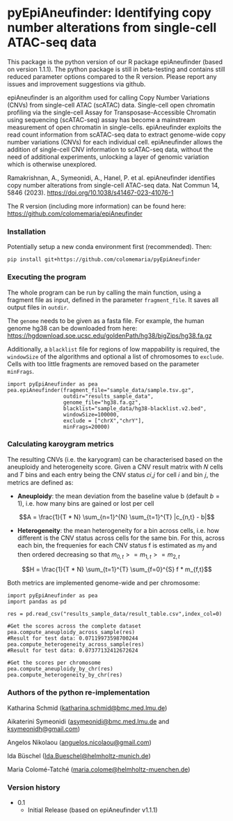 # pyEpiAneufinder: Identifying copy number alterations from single-cell ATAC-seq data

This package is the python version of our R package epiAneufinder (based on version 1.1.1). The python package is still in beta-testing and contains still reduced parameter options compared to the R version. Please report any issues and improvement suggestions via github.

epiAneufinder is an algorithm used for calling Copy Number Variations (CNVs) from single-cell ATAC (scATAC) data. Single-cell open chromatin profiling via the single-cell Assay for Transposase-Accessible Chromatin using sequencing (scATAC-seq) assay has become a mainstream measurement of open chromatin in single-cells. epiAneufinder exploits the read count information from scATAC-seq data to extract genome-wide copy number variations (CNVs) for each individual cell. epiAneufinder allows the addition of single-cell CNV information to scATAC-seq data, without the need of additional experiments, unlocking a layer of genomic variation which is otherwise unexplored.

Ramakrishnan, A., Symeonidi, A., Hanel, P. et al. epiAneufinder identifies copy number alterations from single-cell ATAC-seq data. Nat Commun 14, 5846 (2023). https://doi.org/10.1038/s41467-023-41076-1

The R version (including more information) can be found here: https://github.com/colomemaria/epiAneufinder

### Installation

Potentially setup a new conda environment first (recommended). Then:

```
pip install git+https://github.com/colomemaria/pyEpiAneufinder
```

### Executing the program

The whole program can be run by calling the main function, using a fragment file as input, defined in the parameter `fragment_file`. It
saves all output files in `outdir`. 

The `genome` needs to be  given as a fasta file. For example, the human genome hg38 can be downloaded from here:
https://hgdownload.soe.ucsc.edu/goldenPath/hg38/bigZips/hg38.fa.gz

Additionally, a `blacklist` file for regions of low mappability is required, the `windowSize` of the algorithms and optional a list of chromosomes to `exclude`.
Cells with too little fragments are removed based on the parameter `minFrags`.

```
import pyEpiAneufinder as pea
pea.epiAneufinder(fragment_file="sample_data/sample.tsv.gz", 
                  outdir="results_sample_data", 
                  genome_file="hg38.fa.gz", 
                  blacklist="sample_data/hg38-blacklist.v2.bed",
                  windowSize=100000, 
                  exclude = ["chrX","chrY"],
                  minFrags=20000)
```

### Calculating karoygram metrics

The resulting CNVs (i.e. the karyogram) can be characterised based on the aneuploidy and heterogeneity score. Given a CNV result matrix with 𝑁 cells and 𝑇 bins and each entry being the CNV status 𝑐𝑖,𝑗 for cell 𝑖 and bin 𝑗, the metrics are defined as:

* **Aneuploidy**: the mean deviation from the baseline value b (default $b=1$), i.e. how many bins are gained or lost per cell

$$A = \frac{1}{T * N} \sum_{n=1}^{N} \sum_{t=1}^{T} |c_{n,t} - b|$$

* **Heterogeneity**: the mean heterogeneity for a bin across cells, i.e. how different is the CNV status across cells for the same bin. For this, across each bin, the frequenies for each CNV status f is estimated as $m_f$ and then ordered decreasing so that $m_{0,t} >= m_{1,t}  >= m_{2,t}$

$$H = \frac{1}{T * N} \sum_{t=1}^{T} \sum_{f=0}^{S} f * m_{f,t}$$

Both metrics are implemented genome-wide and per chromosome:

```
import pyEpiAneufinder as pea
import pandas as pd

res = pd.read_csv("results_sample_data/result_table.csv",index_col=0)

#Get the scores across the complete dataset
pea.compute_aneuploidy_across_sample(res)
#Result for test data: 0.07119973598700244
pea.compute_heterogeneity_across_sample(res)
#Result for test data: 0.07377132412672624

#Get the scores per chromosome
pea.compute_aneuploidy_by_chr(res)
pea.compute_heterogeneity_by_chr(res)
```

### Authors of the python re-implementation

Katharina Schmid (katharina.schmid@bmc.med.lmu.de)

Aikaterini Symeonidi (asymeonidi@bmc.med.lmu.de and ksymeonidh@gmail.com)

Angelos Nikolaou (anguelos.nicolaou@gmail.com)

Ida Büschel (Ida.Bueschel@helmholtz-munich.de)

Maria Colomé-Tatché (maria.colome@helmholtz-muenchen.de)

### Version history

* 0.1
    * Initial Release (based on epiAneufinder v1.1.1)
